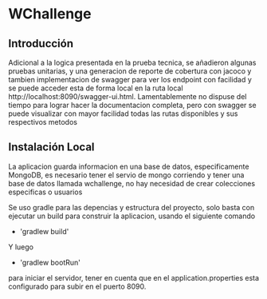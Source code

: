 # WChallenge

## Introducción

Adicional a la logica presentada en la prueba tecnica, se añadieron algunas pruebas unitarias, y una generacion de reporte de cobertura con jacoco y tambien implementacion de swagger para ver los endpoint con facilidad y se puede acceder esta de forma local en la ruta local http://localhost:8090/swagger-ui.html. Lamentablemente no dispuse del tiempo para lograr hacer la documentacion completa, pero con swagger se puede visualizar con mayor facilidad todas las rutas disponibles y sus respectivos metodos


## Instalación Local

La aplicacion guarda informacion en una base de datos, especificamente MongoDB, es necesario tener el servio de mongo corriendo y tener una base de datos llamada wchallenge, no hay necesidad de crear colecciones especificas o usuarios

Se uso gradle para las depencias y estructura del proyecto, solo basta con ejecutar un build para construir la aplicacion, usando el siguiente comando

- 'gradlew build'

Y luego

- 'gradlew bootRun'

para iniciar el servidor, tener en cuenta que en el application.properties esta configurado para subir en el puerto 8090.

